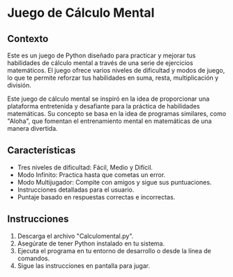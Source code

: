 # Juego de Cálculo Mental


## Contexto
Este es un juego de Python diseñado para practicar y mejorar tus habilidades de cálculo mental a través de una serie de ejercicios matemáticos. El juego ofrece varios niveles de dificultad y modos de juego, lo que te permite reforzar tus habilidades en suma, resta, multiplicación y división.

Este juego de cálculo mental se inspiró en la idea de proporcionar una plataforma entretenida y desafiante para la práctica de habilidades matemáticas. Su concepto se basa en la idea de programas similares, como "Aloha", que fomentan el entrenamiento mental en matemáticas de una manera divertida.

## Características
- Tres niveles de dificultad: Fácil, Medio y Difícil.
- Modo Infinito: Practica hasta que cometas un error.
- Modo Multijugador: Compite con amigos y sigue sus puntuaciones.
- Instrucciones detalladas para el usuario.
- Puntaje basado en respuestas correctas e incorrectas.

## Instrucciones
1. Descarga el archivo "Calculomental.py".
2. Asegúrate de tener Python instalado en tu sistema.
3. Ejecuta el programa en tu entorno de desarrollo o desde la línea de comandos.
4. Sigue las instrucciones en pantalla para jugar.



